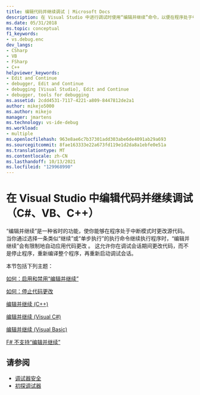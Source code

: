 ```yaml
---
title: 编辑代码并继续调试 | Microsoft Docs
description: 在 Visual Studio 中进行调试时使用“编辑并继续”命令，以便在程序处于中断模式时对源代码执行更改。
ms.date: 05/31/2018
ms.topic: conceptual
f1_keywords:
- vs.debug.enc
dev_langs:
- CSharp
- VB
- FSharp
- C++
helpviewer_keywords:
- Edit and Continue
- debugger, Edit and Continue
- debugging [Visual Studio], Edit and Continue
- debugger, tools for debugging
ms.assetid: 2cdd4531-7117-4221-a809-8447812de2a1
author: mikejo5000
ms.author: mikejo
manager: jmartens
ms.technology: vs-ide-debug
ms.workload:
- multiple
ms.openlocfilehash: 963e8ae6c7b37301add303abe6de4091ab29a693
ms.sourcegitcommit: 8fae163333e22a673fd119e1d2da8a1ebfe0e51a
ms.translationtype: MT
ms.contentlocale: zh-CN
ms.lasthandoff: 10/13/2021
ms.locfileid: "129968990"
---
```

# <a name="edit-code-and-continue-debugging-in-visual-studio-c-vb-c"></a>在 Visual Studio 中编辑代码并继续调试（C#、VB、C++）
“编辑并继续”是一种省时的功能，使你能够在程序处于中断模式时更改源代码。 当你通过选择一条类似“继续”或“单步执行”的执行命令继续执行程序时，“编辑并继续”会有限制地自动应用代码更改 。 这允许你在调试会话期间更改代码，而不是停止程序，重新编译整个程序，再重新启动调试会话。

 本节包括下列主题：

 [如何：启用和禁用“编辑并继续”](../debugger/how-to-enable-and-disable-edit-and-continue.md)

 [如何：停止代码更改](../debugger/how-to-stop-code-changes.md)

 [编辑并继续 (C++)](../debugger/edit-and-continue-visual-cpp.md)

 [编辑并继续 (Visual C#)](../debugger/edit-and-continue-visual-csharp.md)

 [编辑并继续 (Visual Basic)](../debugger/edit-and-continue-visual-basic.md)

 [F# 不支持“编辑并继续”](../debugger/edit-and-continue-not-supported-for-f-hash.md)

## <a name="see-also"></a>请参阅
- [调试器安全](../debugger/debugger-security.md)
- [初探调试器](../debugger/debugger-feature-tour.md)
